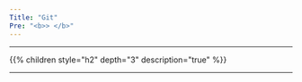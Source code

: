 ```yaml
---
Title: "Git"
Pre: "<b>> </b>"
---
```


---

{{% children style="h2" depth="3" description="true" %}}

---







